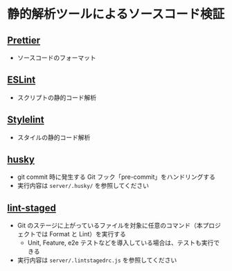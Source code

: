 # 静的解析ツールによるソースコード検証

## [Prettier](https://prettier.io/docs/en/index.html)

- ソースコードのフォーマット

## [ESLint](https://eslint.org/)

- スクリプトの静的コード解析

## [Stylelint](https://stylelint.io/)

- スタイルの静的コード解析

## [husky](https://github.com/typicode/husky)

- git commit 時に発生する Git フック「pre-commit」をハンドリングする
- 実行内容は `server/.husky/` を参照してください

## [lint-staged](https://github.com/okonet/lint-staged)

- Git のステージに上がっているファイルを対象に任意のコマンド（本プロジェクトでは Format と Lint）を実行する
  - Unit, Feature, e2e テストなどを導入している場合は、テストも実行できる
- 実行内容は `server/.lintstagedrc.js` を参照してください
